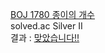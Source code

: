 [BOJ 1780 종이의 개수](https://www.acmicpc.net/problem/1780)  
solved.ac Silver II  
결과 : [맞았습니다!!](http://boj.kr/318547ae834f4ee08efb01c13bc4d8bb)